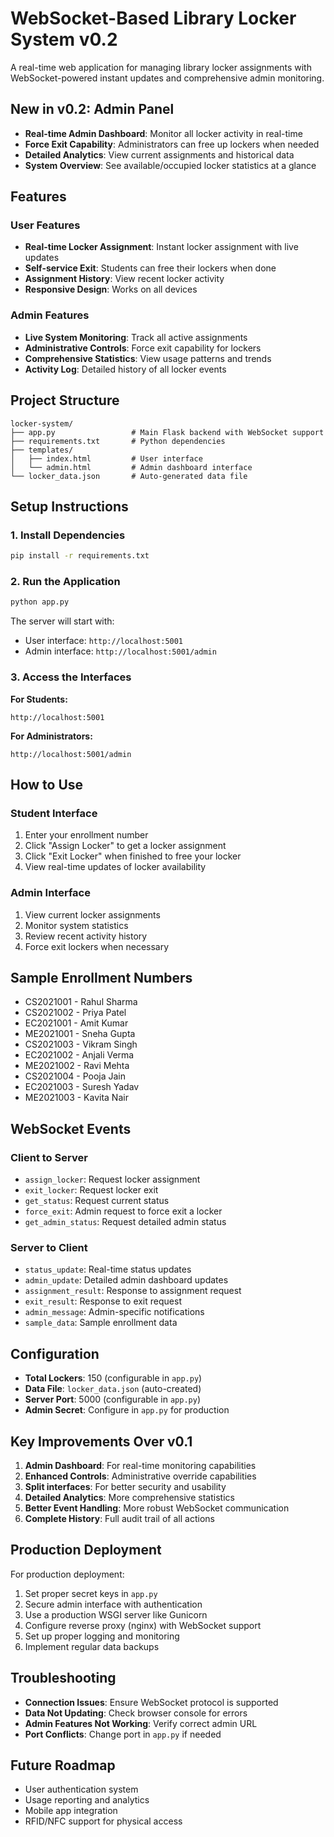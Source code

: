 # WebSocket-Based Library Locker System v0.2

A real-time web application for managing library locker assignments with WebSocket-powered instant updates and comprehensive admin monitoring.

## New in v0.2: Admin Panel
- **Real-time Admin Dashboard**: Monitor all locker activity in real-time
- **Force Exit Capability**: Administrators can free up lockers when needed
- **Detailed Analytics**: View current assignments and historical data
- **System Overview**: See available/occupied locker statistics at a glance

## Features

### User Features
- **Real-time Locker Assignment**: Instant locker assignment with live updates
- **Self-service Exit**: Students can free their lockers when done
- **Assignment History**: View recent locker activity
- **Responsive Design**: Works on all devices

### Admin Features
- **Live System Monitoring**: Track all active assignments
- **Administrative Controls**: Force exit capability for lockers
- **Comprehensive Statistics**: View usage patterns and trends
- **Activity Log**: Detailed history of all locker events

## Project Structure

```
locker-system/
├── app.py                 # Main Flask backend with WebSocket support
├── requirements.txt       # Python dependencies
├── templates/
│   ├── index.html         # User interface
│   └── admin.html         # Admin dashboard interface
└── locker_data.json       # Auto-generated data file
```

## Setup Instructions

### 1. Install Dependencies

```bash
pip install -r requirements.txt
```

### 2. Run the Application

```bash
python app.py
```

The server will start with:
- User interface: `http://localhost:5001`
- Admin interface: `http://localhost:5001/admin`

### 3. Access the Interfaces

**For Students:**
```
http://localhost:5001
```

**For Administrators:**
```
http://localhost:5001/admin
```

## How to Use

### Student Interface
1. Enter your enrollment number
2. Click "Assign Locker" to get a locker assignment
3. Click "Exit Locker" when finished to free your locker
4. View real-time updates of locker availability

### Admin Interface
1. View current locker assignments
2. Monitor system statistics
3. Review recent activity history
4. Force exit lockers when necessary

## Sample Enrollment Numbers

- CS2021001 - Rahul Sharma
- CS2021002 - Priya Patel  
- EC2021001 - Amit Kumar
- ME2021001 - Sneha Gupta
- CS2021003 - Vikram Singh
- EC2021002 - Anjali Verma
- ME2021002 - Ravi Mehta
- CS2021004 - Pooja Jain
- EC2021003 - Suresh Yadav
- ME2021003 - Kavita Nair

## WebSocket Events

### Client to Server
- `assign_locker`: Request locker assignment
- `exit_locker`: Request locker exit
- `get_status`: Request current status
- `force_exit`: Admin request to force exit a locker
- `get_admin_status`: Request detailed admin status

### Server to Client
- `status_update`: Real-time status updates
- `admin_update`: Detailed admin dashboard updates
- `assignment_result`: Response to assignment request
- `exit_result`: Response to exit request
- `admin_message`: Admin-specific notifications
- `sample_data`: Sample enrollment data

## Configuration

- **Total Lockers**: 150 (configurable in `app.py`)
- **Data File**: `locker_data.json` (auto-created)
- **Server Port**: 5000 (configurable in `app.py`)
- **Admin Secret**: Configure in `app.py` for production

## Key Improvements Over v0.1

1. **Admin Dashboard**:  For real-time monitoring capabilities
2. **Enhanced Controls**: Administrative override capabilities
3. **Split interfaces**: For better security and usability
4. **Detailed Analytics**: More comprehensive statistics
5. **Better Event Handling**: More robust WebSocket communication
6. **Complete History**: Full audit trail of all actions

## Production Deployment

For production deployment:

1. Set proper secret keys in `app.py`
2. Secure admin interface with authentication
3. Use a production WSGI server like Gunicorn
4. Configure reverse proxy (nginx) with WebSocket support
5. Set up proper logging and monitoring
6. Implement regular data backups

## Troubleshooting

- **Connection Issues**: Ensure WebSocket protocol is supported
- **Data Not Updating**: Check browser console for errors
- **Admin Features Not Working**: Verify correct admin URL
- **Port Conflicts**: Change port in `app.py` if needed

## Future Roadmap

- User authentication system
- Usage reporting and analytics
- Mobile app integration
- RFID/NFC support for physical access